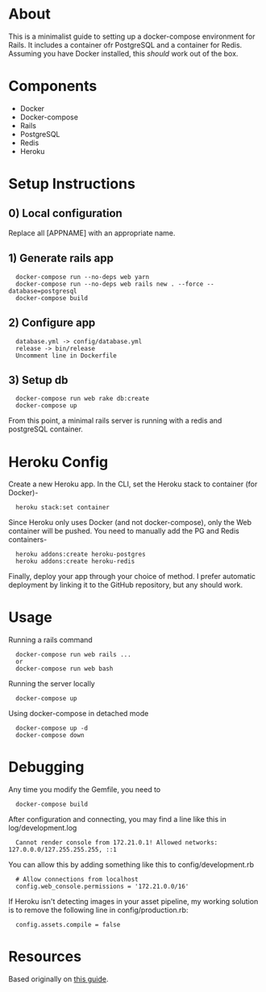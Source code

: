 # About

This is a minimalist guide to setting up a docker-compose environment for Rails.
It includes a container ofr PostgreSQL and a container for Redis.
Assuming you have Docker installed, this *should* work out of the box.

# Components

 * Docker
 * Docker-compose 
 * Rails 
 * PostgreSQL 
 * Redis 
 * Heroku 


# Setup Instructions

## 0) Local configuration

Replace all [APPNAME] with an appropriate name.

## 1) Generate rails app

```
  docker-compose run --no-deps web yarn
  docker-compose run --no-deps web rails new . --force --database=postgresql
  docker-compose build
```

## 2) Configure app

```
  database.yml -> config/database.yml
  release -> bin/release
  Uncomment line in Dockerfile
```

## 3) Setup db

```
  docker-compose run web rake db:create
  docker-compose up
```

From this point, a minimal rails server is running with a redis and postgreSQL container.

# Heroku Config

Create a new Heroku app. In the CLI, set the Heroku stack to container (for Docker)-
```
  heroku stack:set container
```

Since Heroku only uses Docker (and not docker-compose), only the Web container will be pushed.
You need to manually add the PG and Redis containers-
```
  heroku addons:create heroku-postgres
  heroku addons:create heroku-redis
```

Finally, deploy your app through your choice of method.
I prefer automatic deployment by linking it to the GitHub repository, but any should work.

# Usage

Running a rails command
```
  docker-compose run web rails ...
  or
  docker-compose run web bash
```
Running the server locally
```
  docker-compose up
```
Using docker-compose in detached mode
```
  docker-compose up -d
  docker-compose down
```

# Debugging

Any time you modify the Gemfile, you need to 
```
  docker-compose build
```

After configuration and connecting, you may find a line like this in log/development.log
```
  Cannot render console from 172.21.0.1! Allowed networks: 127.0.0.0/127.255.255.255, ::1
```

You can allow this by adding something like this to config/development.rb
```
  # Allow connections from localhost
  config.web_console.permissions = '172.21.0.0/16'
```

If Heroku isn't detecting images in your asset pipeline, my working solution is to remove the following line in config/production.rb:
```
  config.assets.compile = false
```


# Resources

Based originally on [this guide](https://docs.docker.com/samples/rails/).